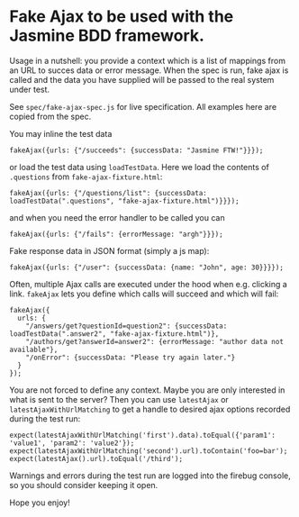 Fake Ajax to be used with the Jasmine BDD framework.
====================================================

Usage in a nutshell: you provide a context which is a list of mappings from an URL to succes data or error message. When the spec is run, fake ajax is called and the data you have supplied will be passed to the real system under test.

See `spec/fake-ajax-spec.js` for live specification. All examples here are copied from the spec.

You may inline the test data

    fakeAjax({urls: {"/succeeds": {successData: "Jasmine FTW!"}}});

or load the test data using `loadTestData`. Here we load the contents of `.questions` from `fake-ajax-fixture.html`:

    fakeAjax({urls: {"/questions/list": {successData: loadTestData(".questions", "fake-ajax-fixture.html")}}});

and when you need the error handler to be called you can

    fakeAjax({urls: {"/fails": {errorMessage: "argh"}}});

Fake response data in JSON format (simply a js map):

    fakeAjax({urls: {"/user": {successData: {name: "John", age: 30}}}});

Often, multiple Ajax calls are executed under the hood when e.g. clicking a link. `fakeAjax` lets you define which calls will succeed and which will fail:

    fakeAjax({
      urls: {
        "/answers/get?questionId=question2": {successData: loadTestData(".answer2", "fake-ajax-fixture.html")},
        "/authors/get?answerId=answer2": {errorMessage: "author data not available"},
        "/onError": {successData: "Please try again later."}
      }
    });

You are not forced to define any context. Maybe you are only interested in what is sent to the server? Then you can use `latestAjax` or `latestAjaxWithUrlMatching` to get a handle to desired ajax options recorded during the test run:

    expect(latestAjaxWithUrlMatching('first').data).toEqual({'param1': 'value1', 'param2': 'value2'});
    expect(latestAjaxWithUrlMatching('second').url).toContain('foo=bar');
    expect(latestAjax().url).toEqual('/third');

Warnings and errors during the test run are logged into the firebug console, so you should consider keeping it open.

Hope you enjoy!

